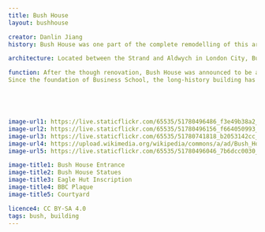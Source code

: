 ```yaml
---
title: Bush House
layout: bushhouse

creator: Danlin Jiang
history: Bush House was one part of the complete remodelling of this area of London in the decades around 1900, which replaced an area of slum housing and trade in pornography in the notorious Holywell Street. These developments created an imposing new business district centred around the newly-constructed Kingsway, with its revolutionary tram subway, and the semi-circular Aldwych (named after Wych Street which used to cross the area), both opened by King Edward VII in 1905. 2. The site was home to the ‘Eagle Hut’ during the First World War, established by four American businessmen and run by the Young Men Christian’s Association (YMCA). The Eagle Hut provided a place for British and American servicemen to eat, drink, and fraternise while they were stationed in London. Today, the Eagle Hut is commemorated by a plaque on Bush House which contends, notably, that the Eagle Hut’s services ‘testified to the friendship of the English speaking peoples. 3. During Second World War, a bomb hit Bush House and destoryed the left arm of the statue US. However, its right arm remained connected to the stone torch, and therefore to the statue Britain. It was not until 1977 that a US company restored its lost arm… 4.BBC 1941-2012 Just in the wartime, BBC moved into Bush House and owned this place for next 70 years. The former office at Oxford Street was destroyed, BBC European services were re-located there in 1940, and overseas services arrived in the late 1950s.The world famous author George Orwell used to work in Bush House when he joined in BBC Eastern Service. It is said that the canteen and Room 101 in his book 1984  were related to some rooms in Bush House. 

architecture: Located between the Strand and Aldwych in London City, Bush House is perhaps one of the most prominent places in King's strand campus. As an antique building with nearly one-centry history, it has been preserved under the  Grade II listed criteria of UK government. The building plan was directed by a US businessman named Irving T. Bush, hence the name. He intended to set it as a trade centre, where manufacturers could demonstrate their commodities to customers. US architect Harvey Wiley Corbett undertook the design. The initial construction started in 1919. Various parts were finished and opened over a decade Centre Block (1925), North-West Wing (1928), North-East Wing (1929), South-East Wing (1930) and South-West Wing (1935). Build from Portland Stone, this grand project cost around $10 million. Bush House used to be "the most expensive building in the world".The central block features architecting details of the opulent complex. Facing north and overlooking Kingsway, a 100-foot arch is the main entrance of this building. It has two male statues raising a torch, with a well-known inscription over doorway, "To the friendship of the English Speaking Peoples". The statues represent UK and US in memory of the "Anglo-Saxonism" partnership from late 19th to early 20th century. 

function: After the though renovation, Bush House was announced to be an expansion of King's College London Strand Campus in 2015. 
Since the foundation of Business School, the long-history building has being home to King's students and staff. It also houses student's union with other spaces such as Union Shop, Arcade and activity lobbies. The courtyard, which was the car parking in BBC, is nowadays a semi-public area connecting the wings. It features a fancy glass pavilion with access to campus kitchen and bar. 





image-url1: https://live.staticflickr.com/65535/51780496486_f3e49b38a2_k.jpg
image-url2: https://live.staticflickr.com/65535/51780496156_f664050993_k.jpg
image-url3: https://live.staticflickr.com/65535/51780741818_b2053142cc_k.jpg
image-url4: https://upload.wikimedia.org/wikipedia/commons/a/ad/Bush_House_International_radio%2C_television_and_online_content_made_here_1941-2012.jpg
image-url5: https://live.staticflickr.com/65535/51780496046_7b6dcc0030_k.jpg

image-title1: Bush House Entrance
image-title2: Bush House Statues
image-title3: Eagle Hut Inscription
image-title4: BBC Plaque
image-title5: Courtyard

licence4: CC BY-SA 4.0
tags: bush, building
---
```

